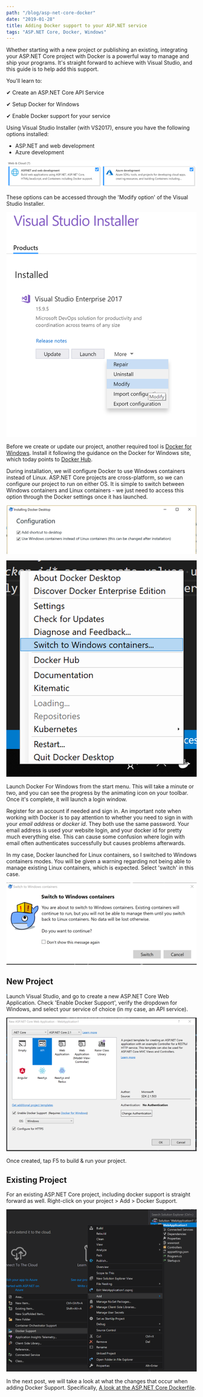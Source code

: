 ```yaml
---
path: "/blog/asp-net-core-docker"
date: "2019-01-28"
title: Adding Docker support to your ASP.NET service
tags: "ASP.NET Core, Docker, Windows"
---
```


Whether starting with a new project or publishing an existing, integrating your ASP.NET Core project with Docker is a powerful way to manage and ship your programs. It's straight forward to achieve with Visual Studio, and this guide is to help add this support.

You'll learn to:

✔ Create an ASP.NET Core API Service

✔ Setup Docker for Windows

✔ Enable Docker support for your service

Using Visual Studio Installer (with VS2017), ensure you have the following options installed:
 - ASP.NET and web development
 - Azure development

![Visual Studio Installer required workloads](./vs_installer.PNG)

These options can be accessed through the 'Modify option' of the Visual Studio Installer.

![Visual Studio Installer 'modify' option](./installer-modify.PNG)

Before we create or update our project, another required tool is [Docker for Windows](https://docs.docker.com/docker-for-windows/?install_site=vsonwin). Install it following the guidance on the Docker for Windows site, which today points to [Docker Hub](https://hub.docker.com/editions/community/docker-ce-desktop-windows).

During installation, we will configure Docker to use Windows containers instead of Linux. ASP.NET Core projects are cross-platform, so we can configure our project to run on either OS. It is simple to switch between Windows containers and Linux containers - we just need to access this option through the Docker settings once it has launched.

![Use Windows Containers instead of Linux Containers](./docker-config.PNG)

![Switch between Windows Containers and Linux Containers](./switch-containers.PNG)

Launch Docker For Windows from the start menu. This will take a minute or two, and you can see the progress by the animating icon on your toolbar. Once it's complete, it will launch a login window.

Register for an account if needed and sign in. An important note when working with Docker is to pay attention to whether you need to sign in with your *email address* or *docker id*. They both use the same password. Your email address is used your website login, and your docker id for pretty much everything else. This can cause some confusion where login with email often authenticates successfully but causes problems afterwards.

In my case, Docker launched for Linux containers, so I switched to Windows containers modes. You will be given a warning regarding not being able to manage existing Linux containers, which is expected. Select 'switch' in this case.

![Switch warning from Docker when changing container mode](./switch-warning.PNG)

## New Project

Launch Visual Studio, and go to create a new ASP.NET Core Web Application. Check 'Enable Docker Support', verify the dropdown for Windows, and select your service of choice (in my case, an API service).

![Creating a new ASP.NET Core](./new-aspnet-project.PNG)

Once created, tap F5 to build & run your project.

## Existing Project

For an existing ASP.NET Core project, including docker support is straight forward as well. Right-click on your project > Add > Docker Support.

![Add docker support to an existing project](./add-docker-support.PNG)

In the next post, we will take a look at what the changes that occur when adding Docker Support. Specifically, [A look at the ASP.NET Core Dockerfile](./asp-net-core-dockerfile/).
